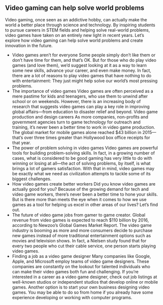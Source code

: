 ## Video gaming can help solve world problems

Video gaming, once seen as an addictive hobby, can actually make the world a better place through science and technology. By inspiring students to pursue careers in STEM fields and helping solve real-world problems, video games have taken on an entirely new light in recent years. Let’s explore how video gaming can help solve world problems and create innovation in the future.
- Video games aren’t for everyone
Some people simply don’t like them or don’t have time for them, and that’s OK. But for those who do play video games (and love them), we’d suggest looking at it as a way to learn some new skills, advance your career, and even make money. In fact, there are a lot of reasons to play video games that have nothing to do with entertainment: They just might help solve our world’s most pressing problems.
- The importance of video games
Video games are often perceived as a mere pastime for kids and teenagers, who use them to unwind after school or on weekends. However, there is an increasing body of research that suggests video games can play a key role in improving global affairs—from education to disaster relief and beyond.
Video game production and design careers
As more companies, non-profits and government agencies turn to game technology for outreach and training, it’s never been a better time to work in video game production. The global market for mobile games alone reached $43 billion in 2015—that’s over three times greater than Hollywood box office receipts for that year.
- The power of problem solving in video games
Video games are powerful tools for building problem-solving skills. In fact, in a growing number of cases, what is considered to be good gaming has very little to do with winning or losing at all—the act of solving problems, by itself, is what brings a lot of gamers satisfaction. With that in mind, video games may be exactly what we need as civilization attempts to tackle some of its biggest challenges.
- How video games create better workers
Did you know video games are actually good for you? Because of the growing demand for tech and video game workers, there’s never been a better time to hone your skills. But is there more than meets the eye when it comes to how we use games as a tool for helping us excel in other areas of our lives? Let’s find out.
- The future of video game jobs
from gamer to game creator. Global revenue from video games is expected to reach $110 billion by 2016, according to Newzoo’s Global Games Market Report. The video game industry is booming as more and more consumers decide to purchase new games instead of more traditional entertainment options such as movies and television shows. In fact, a Nielsen study found that for every two people who cut their cable service, one person starts playing video games.
- Finding a job as a video game designer
Many companies like Google, Apple, and Microsoft employ teams of video game designers. These companies are constantly on the lookout for talented individuals who can make their video games both fun and challenging. If you’re interested in a career as a video game designer, check out job listings at well-known studios or independent studios that develop online or mobile games. Another option is to start your own business designing video games. You may be able to do so from home if you already have some experience developing or working with computer programs.

